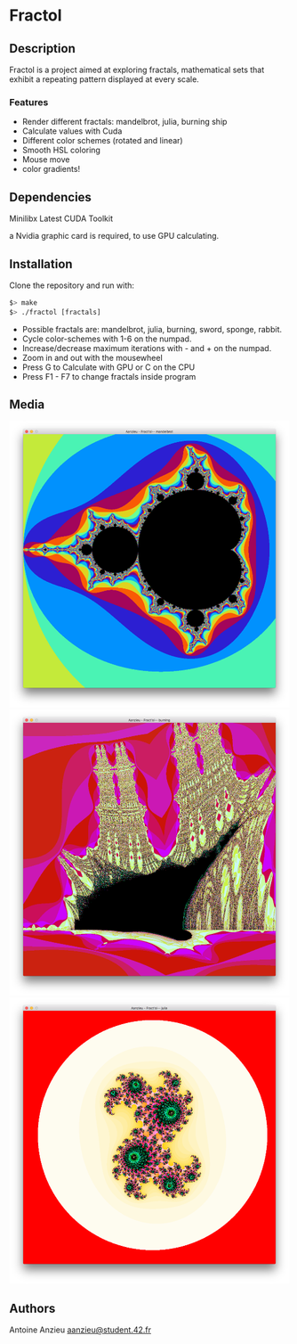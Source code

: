 # Fractol

## Description

Fractol is a project aimed at exploring fractals, mathematical sets that exhibit a repeating pattern displayed at every scale.

### Features

- Render different fractals: mandelbrot, julia, burning ship
- Calculate values with Cuda
- Different color schemes (rotated and linear)
- Smooth HSL coloring
- Mouse move
- color gradients!

## Dependencies

Minilibx
Latest CUDA Toolkit

a Nvidia graphic card is required, to use GPU calculating.

## Installation

Clone the repository and run with:

``` bash
$> make
$> ./fractol [fractals]
```

- Possible fractals are: mandelbrot, julia, burning, sword, sponge, rabbit.
- Cycle color-schemes with 1-6 on the numpad.
- Increase/decrease maximum iterations with - and + on the numpad. 
- Zoom in and out with the mousewheel
- Press G to Calculate with GPU or C on the CPU
- Press F1 - F7 to change fractals inside program

## Media

![screen1](images/screen1.png)
![screen2](images/screen2.png)
![screen3](images/screen3.png)


## Authors

Antoine Anzieu
aanzieu@student.42.fr
